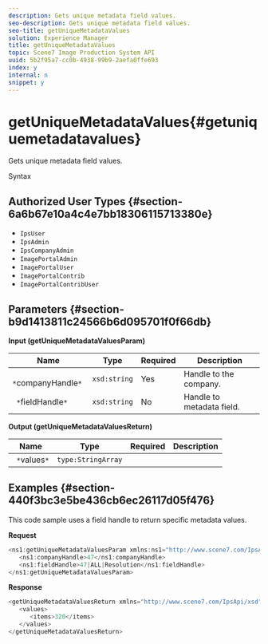 ```yaml
---
description: Gets unique metadata field values.
seo-description: Gets unique metadata field values.
seo-title: getUniqueMetadataValues
solution: Experience Manager
title: getUniqueMetadataValues
topic: Scene7 Image Production System API
uuid: 5b2f95a7-cc0b-4938-99b9-2aefa0ffe693
index: y
internal: n
snippet: y
---
```


# getUniqueMetadataValues{#getuniquemetadatavalues}

Gets unique metadata field values.

 Syntax 

## Authorized User Types {#section-6a6b67e10a4c4e7bb18306115713380e}

* `IpsUser` 
* `IpsAdmin` 
* `IpsCompanyAdmin` 
* `ImagePortalAdmin` 
* `ImagePortalUser` 
* `ImagePortalContrib` 
* `ImagePortalContribUser`

## Parameters {#section-b9d1413811c24566b6d095701f0f66db}

**Input (getUniqueMetadataValuesParam)** 

|  Name  | Type  | Required  | Description  |
|---|---|---|---|
|  ` *`companyHandle`*`  | `xsd:string`  | Yes  | Handle to the company.  |
|  ` *`fieldHandle`*`  | `xsd:string`  | No  | Handle to metadata field.  |

**Output (getUniqueMetadataValuesReturn)** 

|  Name  | Type  | Required  | Description  |
|---|---|---|---|
|  ` *`values`*`  | `type:StringArray`  |  |  |

## Examples {#section-440f3bc3e5be436cb6ec26117d05f476}

This code sample uses a field handle to return specific metadata values.

**Request** 

```java
<ns1:getUniqueMetadataValuesParam xmlns:ns1="http://www.scene7.com/IpsApi/xsd">
   <ns1:companyHandle>47</ns1:companyHandle>
   <ns1:fieldHandle>47|ALL|Resolution</ns1:fieldHandle>
</ns1:getUniqueMetadataValuesParam>
```

**Response** 

```java
<getUniqueMetadataValuesReturn xmlns="http://www.scene7.com/IpsApi/xsd">
   <values>
      <items>320</items>
   </values>
</getUniqueMetadataValuesReturn>
```

